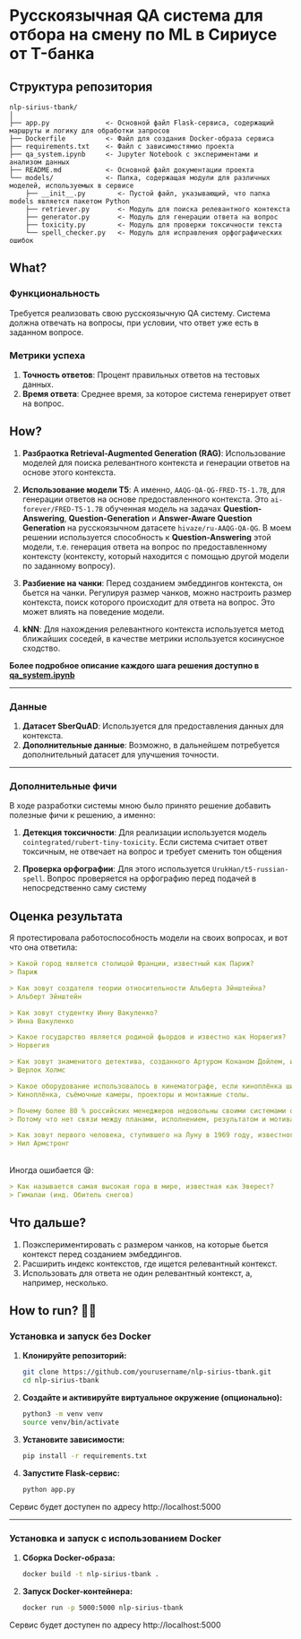 # Русскоязычная QA система для отбора на смену по ML в Сириусе от T-банка


## Структура репозитория

```
nlp-sirius-tbank/
│
├── app.py              <- Основной файл Flask-сервиса, содержащий маршруты и логику для обработки запросов
├── Dockerfile          <- Файл для создания Docker-образа сервиса
├── requirements.txt    <- Файл с зависимостямио проекта
├── qa_system.ipynb     <- Jupyter Notebook с экспериментами и анализом данных
├── README.md           <- Основной файл документации проекта
└── models/             <- Папка, содержащая модули для различных моделей, используемых в сервисе
    ├── __init__.py        <- Пустой файл, указывающий, что папка models является пакетом Python
    ├── retriever.py       <- Модуль для поиска релевантного контекста
    ├── generator.py       <- Модуль для генерации ответа на вопрос
    ├── toxicity.py        <- Модуль для проверки токсичности текста
    └── spell_checker.py   <- Модуль для исправления орфографических ошибок
```

## What? 

### Функциональность

Требуется реализовать свою русскоязычную QA систему. Система должна отвечать на вопросы, при условии, что ответ уже есть в заданном вопросе.

### Метрики успеха
1. **Точность ответов**: Процент правильных ответов на тестовых данных.
2. **Время ответа**: Среднее время, за которое система генерирует ответ на вопрос.

## How? 


1. **Разбраотка Retrieval-Augmented Generation (RAG)**: Использование моделей для поиска релевантного контекста и генерации ответов на основе этого контекста.
   
2. **Использование модели T5**: А именно, `AAQG-QA-QG-FRED-T5-1.7B`, для генерации ответов на основе предоставленного контекста. Это `ai-forever/FRED-T5-1.7B` обученная модель на задачах **Question-Answering**, **Question-Generation** и **Answer-Aware Question Generation** на русскоязычном датасете `hivaze/ru-AAQG-QA-QG`. В моем решении используется способность к **Question-Answering** этой модели, т.е. генерация ответа на вопрос по предоставленному контексту (контексту, который находится с помощью другой модели по заданному вопросу).

3. **Разбиение на чанки**: Перед созданием эмбеддингов контекста, он бьется на чанки. Регулируя размер чанков, можно настроить размер контекста, поиск которого происходит для ответа на вопрос. Это может влиять на поведение модели.

4. **kNN**: Для нахождения релевантного контекста используется метод ближайших соседей, в качестве метрики используется косинусное сходство.

**Более подробное описание каждого шага решения доступно в [qa_system.ipynb](https://github.com/me1nna/nlp-sirius-tbank/blob/main/qa_system.ipynb)**

---

### Данные
1. **Датасет SberQuAD**: Используется для предоставления данных для контекста. 
2. **Дополнительные данные**: Возможно, в дальнейшем потребуется дополнительный датасет для улучшения точности.

---

### Дополнительные фичи

В ходе разработки системы мною было принято решение добавить полезные фичи к решению, а именно:

1. **Детекция токсичности**: Для реализации используется модель `cointegrated/rubert-tiny-toxicity`. Если система считает ответ токсичным, не отвечает на вопрос и требует сменить тон общения

2. **Проверка орфографии**: Для этого используется `UrukHan/t5-russian-spell`. Вопрос проверяется на орфографию перед подачей в непосредственно саму систему


## Оценка результата


Я протестировала работоспособность модели на своих вопросах, и вот что она ответила:

```markdown
> Какой город является столицой Франции, известный как Париж?
> Париж
```

```markdown
> Как зовут создателя теории относительности Альберта Эйнштейна?
> Альберт Эйнштейн
```

```markdown
> Как зовут студентку Инну Вакуленко?
> Инна Вакуленко
```

```markdown
> Какое государство является родиной фьордов и известно как Норвегия?
> Норвегия
```

```markdown
> Как зовут знаменитого детектива, созданного Артуром Конаном Дойлем, известного как Шерлок Холмс?
> Шерлок Холмс
```

```markdown
> Какое оборудование использовалось в кинематографе, если киноплёнка шириной 35 мм и более считается профессиональной, а более узкая — любительской?
> Киноплёнка, съёмочные камеры, проекторы и монтажные столы.
```

```markdown
> Почему более 80 % российских менеджеров недовольны своими системами оценки, если они считают, что отсутствует связь между планами, исполнением, результатом и мотивацией?
> Потому что нет связи между планами, исполнением, результатом и мотивацией.
```

```markdown
> Как зовут первого человека, ступившего на Луну в 1969 году, известного как Нил Армстронг?
> Нил Армстронг
```
<br>
Иногда ошибается 😪:

```markdown
> Как называется самая высокая гора в мире, известная как Эверест?
> Гималаи (инд. Обитель снегов)
```


## Что дальше?

1. Поэкспериментировать с размером чанков, на которые бьется контекст перед созданием эмбеддингов.
3. Расширить индекс контекстов, где ищется релевантный контекст.
4. Использовать для ответа не один релевантный контекст, а, например, несколько.



## How to run? 🏃‍♂️

### Установка и запуск без Docker

1. **Клонируйте репозиторий:**

   ```bash
   git clone https://github.com/yourusername/nlp-sirius-tbank.git
   cd nlp-sirius-tbank
   ```
   
2. **Создайте и активируйте виртуальное окружение (опционально):**
   
   ```bash
   python3 -m venv venv
   source venv/bin/activate
   ```

3. **Установите зависимости:**
   
   ```bash
   pip install -r requirements.txt
   ```

4. **Запустите Flask-сервис:**
   
   ```bash
   python app.py
   ```


Сервис будет доступен по адресу http://localhost:5000

---

### Установка и запуск с использованием Docker

1. **Сборка Docker-образа:**

   ```bash
   docker build -t nlp-sirius-tbank .
   ```
   
2. **Запуск Docker-контейнера:**
   
   ```bash
   docker run -p 5000:5000 nlp-sirius-tbank
   ```

Сервис будет доступен по адресу http://localhost:5000




